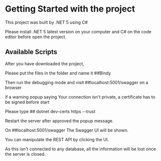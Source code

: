 # Getting Started with the project

This project was built by .NET 5 using C#

Please install .NET 5 latest version on your computer and C# on the code editor before open the project.

## Available Scripts

After you have downloaded the project, 

Please put the files in the folder and name it ##Bindy

Then run the debugging mode and visit ##localhost:5001/swagger on a browser

if a warning popup saying Your connection isn't private, a certificate has to be signed before start

Please type ## dotnet dev-certs https --trust

Restart the server after approved the popup message.

On ##localhost:5001/swagger The Swagger UI will be shown.

You can manipulate the REST API by clicking the UI.

As this isn't connected to any database, all the information will be lost once the server is closed.


